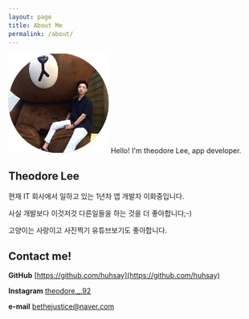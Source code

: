 ```yaml
---
layout: page
title: About Me
permalink: /about/
---
```


![profile](/images/profile.png)
Hello! I'm theodore Lee, app developer.


## Theodore Lee

 현재 IT 회사에서 일하고 있는 1년차 앱 개발자 이화중입니다.

사실 개발보다 이것저것 다른일들을 하는 것을 더 좋아합니다;-)

고양이는 사랑이고 사진찍기 유튜브보기도 좋아합니다.



## Contact me!

**GitHub** [https://github.com/huhsay](https://github.com/huhsay)

**Instagram** [theodore.\_.92](https://www.instagram.com/theodore._.92)

**e-mail** [bethejustice@naver.com](mailto:bethejustice@naver.com)
